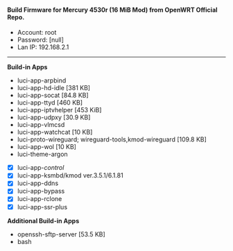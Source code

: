 #### Build Firmware for Mercury 4530r (16 MiB Mod) from OpenWRT Official Repo.

- Account: root
- Password: [null]
- Lan IP: 192.168.2.1
----
**Build-in Apps**
- luci-app-arpbind
- luci-app-hd-idle [381 KB]
- luci-app-socat [84.8 KB]
- luci-app-ttyd [460 KB]
- luci-app-iptvhelper [453 KiB]
- luci-app-udpxy [30.9 KB]
- luci-app-vlmcsd
- luci-app-watchcat [10 KB]
- luci-proto-wireguard; wireguard-tools,kmod-wireguard [109.8 KB]
- luci-app-wol [10 KB]
- luci-theme-argon
- [X] luci-app-*control*
- [X] luci-app-ksmbd/kmod ver.3.5.1/6.1.81
- [X] luci-app-ddns
- [X] luci-app-bypass
- [X] luci-app-rclone
- [X] luci-app-ssr-plus

**Additional Build-in Apps**
- openssh-sftp-server [53.5 KB]
- bash

